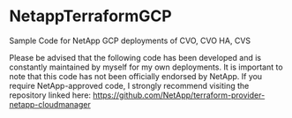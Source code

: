 # NetappTerraformGCP
Sample Code for NetApp GCP deployments of CVO, CVO HA, CVS


Please be advised that the following code has been developed and is constantly maintained by myself for my own deployments. It is important to note that this code has not been officially endorsed by NetApp. If you require NetApp-approved code, I strongly recommend visiting the repository linked here: https://github.com/NetApp/terraform-provider-netapp-cloudmanager
